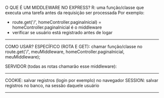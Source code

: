 O QUE É UM MIDDLEWARE NO EXPRESS?
R: uma função/classe que executa uma tarefa antes da requisição ser processada
Por exemplo:

- route.get('/', homeController.paginaInicial) = homeController.paginaInicial é o middleware
- verificar se usuário está registrado antes de logar

---

COMO USAR?
ESPECÍFICO (ROTA E GET): chamar função/classe no route.get('/', meuMiddleware, homeController.paginaInicial, meuMiddleware);

SERVIDOR (todas as rotas chamarão esse middleware): 

---

COOKIE: salvar registros (login por exemplo) no navegador
SESSION: salvar registros no banco, na sessão daquele usuário

---
